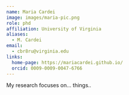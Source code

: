 ```yaml
---
name: Maria Cardei
image: images/maria-pic.png
role: phd
affiliation: University of Virginia
aliases:
  - M. Cardei
email:
  - cbr8ru@virginia.edu
links:
  home-page: https://mariacardei.github.io/
  orcid: 0009-0009-0047-6766
---
```


My research focuses on... things..
